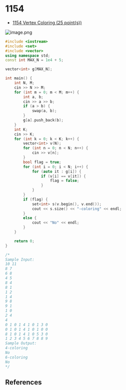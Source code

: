 # 1154

- [1154 Vertex Coloring (25 point(s))](https://pintia.cn/problem-sets/994805342720868352/problems/1071785301894295552)

![image.png](https://i.loli.net/2019/09/06/gPhsyL5eauvnXxb.png)

```c++
#include <iostream>
#include <set>
#include <vector>
using namespace std;
const int MAX_N = 1e4 + 5;

vector<int> g[MAX_N];

int main() {
	int N, M;
	cin >> N >> M;
	for (int m = 0; m < M; m++) {
		int a, b;
		cin >> a >> b;
		if (a > b) {
			swap(a, b);
		}
		g[a].push_back(b);
	}
	int K;
	cin >> K;
	for (int k = 0; k < K; k++) {
		vector<int> v(N);
		for (int n = 0; n < N; n++) {
			cin >> v[n];
		}
		bool flag = true;
		for (int i = 0; i < N; i++) {
			for (auto it : g[i]) {
				if (v[i] == v[it]) {
					flag = false;
				}
			}
		}
		if (flag) {
			set<int> s(v.begin(), v.end());
			cout << s.size() << "-coloring" << endl;
		}
		else {
			cout << "No" << endl;
		}
	}

	return 0;
}

/*
Sample Input:
10 11
8 7
6 8
4 5
8 4
8 1
1 2
1 4
9 8
9 1
1 0
2 4
4
0 1 0 1 4 1 0 1 3 0
0 1 0 1 4 1 0 1 0 0
8 1 0 1 4 1 0 5 3 0
1 2 3 4 5 6 7 8 8 9
Sample Output:
4-coloring
No
6-coloring
No
*/

```

## References



